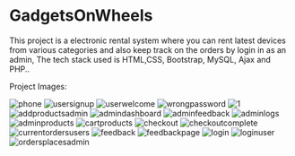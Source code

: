 # GadgetsOnWheels
This project is a electronic rental system where you can rent latest devices from various categories and also keep track on the orders by login in as an admin, The tech stack used is HTML,CSS, Bootstrap, MySQL, Ajax and PHP..

Project Images:

![phone](https://user-images.githubusercontent.com/64797270/105133522-ef76a080-5b12-11eb-8e5f-baabfc886588.PNG)
![usersignup](https://user-images.githubusercontent.com/64797270/105133527-f1406400-5b12-11eb-9f89-76421b37c517.PNG)
![userwelcome](https://user-images.githubusercontent.com/64797270/105133530-f2719100-5b12-11eb-8708-2a325d874abd.PNG)
![wrongpassword](https://user-images.githubusercontent.com/64797270/105133531-f2719100-5b12-11eb-89b6-17f7709db7f2.PNG)
![1](https://user-images.githubusercontent.com/64797270/105133532-f30a2780-5b12-11eb-8299-6e7ba7b7eccd.PNG)
![addproductsadmin](https://user-images.githubusercontent.com/64797270/105133533-f3a2be00-5b12-11eb-8127-9f6a8ae6f560.PNG)
![admindashboard](https://user-images.githubusercontent.com/64797270/105133536-f43b5480-5b12-11eb-8874-c68ebbdf9b38.PNG)
![adminfeedback](https://user-images.githubusercontent.com/64797270/105133537-f43b5480-5b12-11eb-944d-389cef9e51ff.PNG)
![adminlogs](https://user-images.githubusercontent.com/64797270/105133538-f4d3eb00-5b12-11eb-817a-a66e46e1c71c.PNG)
![adminproducts](https://user-images.githubusercontent.com/64797270/105133540-f4d3eb00-5b12-11eb-8df0-bec0e1d3cd3c.PNG)
![cartproducts](https://user-images.githubusercontent.com/64797270/105133543-f56c8180-5b12-11eb-9be2-fac869bf10cb.PNG)
![checkout](https://user-images.githubusercontent.com/64797270/105133544-f6051800-5b12-11eb-89dc-4d82e8fa2c36.PNG)
![checkoutcomplete](https://user-images.githubusercontent.com/64797270/105133545-f6051800-5b12-11eb-9294-f024f2b0db82.PNG)
![currentordersusers](https://user-images.githubusercontent.com/64797270/105133548-f69dae80-5b12-11eb-840c-51eeaaf26fa6.PNG)
![feedback](https://user-images.githubusercontent.com/64797270/105133550-f7364500-5b12-11eb-9377-b1b3c41023d9.PNG)
![feedbackpage](https://user-images.githubusercontent.com/64797270/105133552-f7364500-5b12-11eb-9f2c-1f65aa5205c6.PNG)
![login](https://user-images.githubusercontent.com/64797270/105133554-f7cedb80-5b12-11eb-9e09-07d79c8ef13d.PNG)
![loginuser](https://user-images.githubusercontent.com/64797270/105133556-f8677200-5b12-11eb-950b-df942818b1d7.PNG)
![ordersplacesadmin](https://user-images.githubusercontent.com/64797270/105133558-f9000880-5b12-11eb-823c-0221e76cd69f.PNG)

